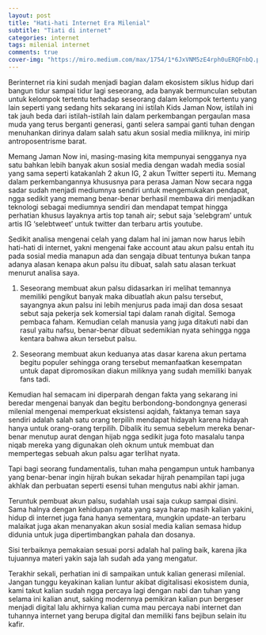 ```yaml
---  
layout: post
title: "Hati-hati Internet Era Milenial"
subtitle: "Tiati di internet"  
categories: internet
tags: milenial internet
comments: true
cover-img: "https://miro.medium.com/max/1754/1*6JxVNM5zE4rph0uERQFnbQ.png"
---  
```

  
Berinternet ria kini sudah menjadi bagian dalam ekosistem siklus hidup dari bangun tidur sampai tidur lagi seseorang, ada banyak bermunculan sebutan untuk kelompok tertentu terhadap seseorang dalam kelompok tertentu yang lain seperti yang sedang hits sekarang ini istilah Kids Jaman Now, istilah ini tak jauh beda dari istilah-istilah lain dalam perkembangan pergaulan masa muda yang terus berganti generasi, ganti selera sampai ganti tuhan dengan menuhankan dirinya dalam salah satu akun sosial media miliknya, ini mirip antroposentrisme barat.

Memang Jaman Now ini, masing-masing kita mempunyai sengganya nya satu bahkan lebih banyak akun sosial media dengan wadah media sosial yang sama seperti katakanlah 2 akun IG, 2 akun Twitter seperti itu. Memang dalam perkembangannya khususnya para perasa Jaman Now secara ngga sadar sudah menjadi mediumnya sendiri untuk mengemukakan pendapat, ngga sedikit yang memang benar-benar berhasil membawa diri menjadikan teknologi sebagai mediumnya sendiri dan mendapat tempat hingga perhatian khusus layaknya artis top tanah air; sebut saja ‘selebgram’ untuk artis IG ‘selebtweet’ untuk twitter dan terbaru artis youtube.

Sedikit analisa mengenai celah yang dalam hal ini jaman now harus lebih hati-hati di internet, yakni mengenai fake account atau akun palsu entah itu pada sosial media manapun ada dan sengaja dibuat tentunya bukan tanpa adanya alasan kenapa akun palsu itu dibuat, salah satu alasan terkuat menurut analisa saya.

<ol>
<li>
Seseorang membuat akun palsu didasarkan iri melihat temannya memiliki pengikut banyak maka dibuatlah akun palsu tersebut, sayangnya akun palsu ini lebih menjurus pada imaji dan dosa sesaat sebut saja pekerja sek komersial tapi dalam ranah digital. Semoga pembaca faham. Kemudian celah manusia yang juga ditakuti nabi dan rasul yaitu nafsu, benar-benar dibuat sedemikian nyata sehingga ngga kentara bahwa akun tersebut palsu.
</li>
<p></p>
<li>
Seseorang membuat akun keduanya atas dasar karena akun pertama begitu populer sehingga orang tersebut memanfaatkan kesempatan untuk dapat dipromosikan diakun miliknya yang sudah memiliki banyak fans tadi.
</li>
</ol>
Kemudian hal semacam ini diperparah dengan fakta yang sekarang ini beredar mengenai banyak dan begitu berbondong-bondongnya generasi milenial mengenai memperkuat eksistensi aqidah, faktanya teman saya sendiri adalah salah satu orang terpilih mendapat hidayah karena hidayah hanya untuk orang-orang terpilih. Dibalik itu semua sebelum mereka benar-benar menutup aurat dengan hijab ngga sedikit juga foto masalalu tanpa niqab mereka yang digunakan oleh oknum untuk membuat dan mempertegas sebuah akun palsu agar terlihat nyata.

Tapi bagi seorang fundamentalis, tuhan maha pengampun untuk hambanya yang benar-benar ingin hijrah bukan sekadar hijrah penampilan tapi juga akhlak dan perbuatan seperti esensi tuhan mengutus nabi akhir jaman.

Teruntuk pembuat akun palsu, sudahlah usai saja cukup sampai disini. Sama halnya dengan kehidupan nyata yang saya harap masih kalian yakini, hidup di internet juga fana hanya sementara, mungkin update-an terbaru malaikat juga akan menanyakan akun sosial media kalian semasa hidup didunia untuk juga dipertimbangkan pahala dan dosanya.

Sisi terbaiknya pemakaian sesuai porsi adalah hal paling baik, karena jika tujuannya materi yakin saja lah sudah ada yang mengatur.

Terakhir sekali, perhatian ini di sampaikan untuk kalian generasi milenial. Jangan tunggu keyakinan kalian luntur akibat digitalisasi ekosistem dunia, kami takut kalian sudah ngga percaya lagi dengan nabi dan tuhan yang selama ini kalian anut, saking modernnya pemikiran kalian pun bergeser menjadi digital lalu akhirnya kalian cuma mau percaya nabi internet dan tuhannya internet yang berupa digital dan memiliki fans bejibun selain itu kafir.